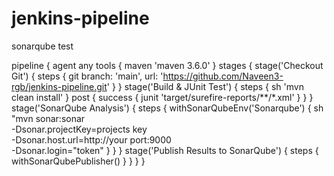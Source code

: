 # jenkins-pipeline
sonarqube test

pipeline {
    agent any
    tools {
        maven 'maven 3.6.0'
    }
    stages {
        stage('Checkout Git') {
            steps {
                git branch: 'main', url: 'https://github.com/Naveen3-rgb/jenkins-pipeline.git'
            }
        }
        stage('Build & JUnit Test') {
            steps {
                sh 'mvn clean install'
            }
            post {
                success {
                    junit 'target/surefire-reports/**/*.xml'
                }
            }
        }
        stage('SonarQube Analysis') {
            steps {
                withSonarQubeEnv('Sonarqube') {
                    sh "mvn sonar:sonar \
                        -Dsonar.projectKey=projects key \
                        -Dsonar.host.url=http://your port:9000 \
                        -Dsonar.login="token"
                }
            }
        }
        stage('Publish Results to SonarQube') {
            steps {
                withSonarQubePublisher()
            }
        }
    }
}
